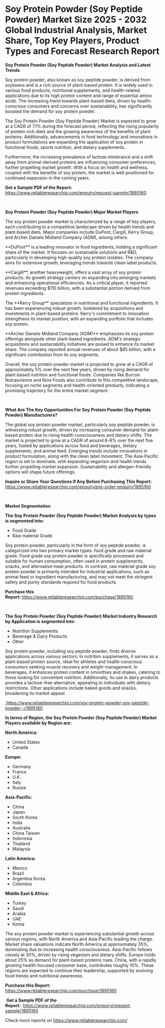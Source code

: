 <p><h1>Soy Protein Powder (Soy Peptide Powder) Market Size 2025 - 2032 Global Industrial Analysis, Market Share, Top Key Players, Product Types and Forecast Research Report</h1></p><p><strong>Soy Protein Powder (Soy Peptide Powder) Market Analysis and Latest Trends</strong></p>
<p><p>Soy protein powder, also known as soy peptide powder, is derived from soybeans and is a rich source of plant-based protein. It is widely used in various food products, nutritional supplements, and health-related applications due to its high protein content and range of essential amino acids. The increasing trend towards plant-based diets, driven by health-conscious consumers and concerns over sustainability, has significantly boosted the demand for soy protein powder.</p><p>The Soy Protein Powder (Soy Peptide Powder) Market is expected to grow at a CAGR of 7.1% during the forecast period, reflecting the rising popularity of protein-rich diets and the growing awareness of the benefits of plant proteins. Additionally, advancements in food technology and innovations in product formulations are expanding the application of soy protein in functional foods, sports nutrition, and dietary supplements. </p><p>Furthermore, the increasing prevalence of lactose intolerance and a shift away from animal-derived proteins are influencing consumer preferences, further propelling market growth. With a focus on health and wellness, coupled with the benefits of soy protein, the market is well-positioned for continued expansion in the coming years.</p></p>
<p><strong>Get a Sample PDF of the Report:&nbsp;</strong> <a href="https://www.reliableresearchiq.com/enquiry/request-sample/1895160?utm_campaign=3174&utm_medium=2&utm_source=Github&utm_content=ia&utm_term=07042025&utm_id=soy-protein-powder-soy-peptide-powder">https://www.reliableresearchiq.com/enquiry/request-sample/1895160</a></p>
<p>&nbsp;</p>
<p><strong>Soy Protein Powder (Soy Peptide Powder) Major Market Players</strong></p>
<p><p>The soy protein powder market is characterized by a range of key players, each contributing to a competitive landscape driven by health trends and plant-based diets. Major companies include DuPont, Cargill, Kerry Group, and Archer Daniels Midland Company (ADM), among others.</p><p>**DuPont** is a leading innovator in food ingredients, holding a significant share of the market. It focuses on sustainable solutions and R&D, particularly in developing high-quality soy protein isolates. The company aims for extensive growth, leveraging trends towards clean-label products.</p><p>**Cargill**, another heavyweight, offers a vast array of soy protein products. Its growth strategy centers on expanding into emerging markets and enhancing operational efficiencies. As a critical player, it reported revenues exceeding $110 billion, with a substantial portion derived from protein ingredients.</p><p>The **Kerry Group** specializes in nutritional and functional ingredients. It has been experiencing robust growth, bolstered by acquisitions and investments in plant-based proteins. Kerry's commitment to innovation strengthens its market position, with an expanding portfolio that includes soy protein.</p><p>**Archer Daniels Midland Company (ADM)** emphasizes its soy protein offerings alongside other plant-based ingredients. ADM's strategic acquisitions and sustainability initiatives are poised to enhance its market share. The company reported annual revenues of about $85 billion, with a significant contribution from its soy segments.</p><p>Overall, the soy protein powder market is projected to grow at a CAGR of approximately 5% over the next few years, driven by rising demand for plant-based nutrition and functional foods. Companies like Burcon Nutrascience and Now Foods also contribute to this competitive landscape, focusing on niche segments and health-oriented products, indicating a promising trajectory for the entire market segment.</p></p>
<p>&nbsp;</p>
<p><strong>What Are The Key Opportunities For Soy Protein Powder (Soy Peptide Powder) Manufacturers?</strong></p>
<p><p>The global soy protein powder market, particularly soy peptide powder, is witnessing robust growth, driven by increasing consumer demand for plant-based protein due to rising health consciousness and dietary shifts. The market is projected to grow at a CAGR of around 6-8% over the next five years, fueled by applications across food and beverages, dietary supplements, and animal feed. Emerging trends include innovations in product formulation, along with the clean label movement. The Asia-Pacific region is set to dominate, with expanding veganism and health trends further propelling market expansion. Sustainability and allergen-friendly options will shape future offerings.</p></p>
<p><strong>Inquire or Share Your Questions If Any Before Purchasing This Report:</strong> <a href="https://www.reliableresearchiq.com/enquiry/pre-order-enquiry/1895160?utm_campaign=3174&utm_medium=2&utm_source=Github&utm_content=ia&utm_term=07042025&utm_id=soy-protein-powder-soy-peptide-powder">https://www.reliableresearchiq.com/enquiry/pre-order-enquiry/1895160</a></p>
<p>&nbsp;</p>
<p><strong>Market Segmentation</strong></p>
<p><strong>The Soy Protein Powder (Soy Peptide Powder) Market Analysis by types is segmented into:</strong></p>
<p><ul><li>Food Grade</li><li>Raw material Grade</li></ul></p>
<p><p>Soy protein powder, particularly in the form of soy peptide powder, is categorized into two primary market types: food grade and raw material grade. Food grade soy protein powder is specifically processed and suitable for human consumption, often used in protein supplements, snacks, and alternative meat products. In contrast, raw material grade soy protein powder is primarily intended for industrial applications, such as animal feed or ingredient manufacturing, and may not meet the stringent safety and purity standards required for food products.</p></p>
<p><strong>Purchase this Report:&nbsp;</strong><a href="https://www.reliableresearchiq.com/purchase/1895160?utm_campaign=3174&utm_medium=2&utm_source=Github&utm_content=ia&utm_term=07042025&utm_id=soy-protein-powder-soy-peptide-powder">https://www.reliableresearchiq.com/purchase/1895160</a></p>
<p>&nbsp;</p>
<p><strong>The Soy Protein Powder (Soy Peptide Powder) Market Industry Research by Application is segmented into:</strong></p>
<p><ul><li>Nutrition Supplements</li><li>Beverage & Dairy Products</li><li>Other</li></ul></p>
<p><p>Soy protein powder, including soy peptide powder, finds diverse applications across various sectors. In nutrition supplements, it serves as a plant-based protein source, ideal for athletes and health-conscious consumers seeking muscle recovery and weight management. In beverages, it enhances protein content in smoothies and shakes, catering to those looking for convenient nutrition. Additionally, its use in dairy products provides a lactose-free alternative, appealing to individuals with dietary restrictions. Other applications include baked goods and snacks, broadening its market appeal.</p></p>
<p><a href="https://www.reliableresearchiq.com/soy-protein-powder-soy-peptide-powder--r1895160?utm_campaign=3174&utm_medium=2&utm_source=Github&utm_content=ia&utm_term=07042025&utm_id=soy-protein-powder-soy-peptide-powder">&nbsp;https://www.reliableresearchiq.com/soy-protein-powder-soy-peptide-powder--r1895160</a></p>
<p><strong>In terms of Region, the Soy Protein Powder (Soy Peptide Powder) Market Players available by Region are:</strong></p>
<p>
    <p> <strong> North America: </strong>
        <ul>
            <li>United States</li>
            <li>Canada</li>
        </ul>
        </p> 
    <p> <strong> Europe: </strong>
        <ul>
            <li>Germany</li>
            <li>France</li>
            <li>U.K.</li>
            <li>Italy</li>
            <li>Russia</li>
        </ul>
        </p> 
    <p> <strong> Asia-Pacific: </strong>
        <ul>
            <li>China</li>
            <li>Japan</li>
            <li>South Korea</li>
            <li>India</li>
            <li>Australia</li>
            <li>China Taiwan</li>
            <li>Indonesia</li>
            <li>Thailand</li>
            <li>Malaysia</li>
        </ul>
        </p> 
    <p> <strong> Latin America: </strong>
        <ul>
            <li>Mexico</li>
            <li>Brazil</li>
            <li>Argentina Korea</li>
            <li>Colombia</li>
        </ul>
        </p> 
    <p> <strong> Middle East & Africa: </strong>
        <ul>
            <li>Turkey</li>
            <li>Saudi</li>
            <li>Arabia</li>
            <li>UAE</li>
            <li>Korea</li>
        </ul>
    </p>
    </p>
<p><p>The soy protein powder market is experiencing substantial growth across various regions, with North America and Asia-Pacific leading the charge. Market share valuations indicate North America at approximately 35%, dominating due to increasing health consciousness. Asia-Pacific follows closely at 30%, driven by rising veganism and dietary shifts. Europe holds about 25% as demand for plant-based proteins rises. China, with a rapidly growing health-focused consumer base, contributes roughly 10%. These regions are expected to continue their leadership, supported by evolving food trends and nutritional awareness.</p></p>
<p><strong>Purchase this Report: </strong><a href="https://www.reliableresearchiq.com/purchase/1895160?utm_campaign=3174&utm_medium=2&utm_source=Github&utm_content=ia&utm_term=07042025&utm_id=soy-protein-powder-soy-peptide-powder">https://www.reliableresearchiq.com/purchase/1895160</a></p>
<p>&nbsp;<strong>Get a Sample PDF of the Report:&nbsp;&nbsp;</strong><a href="https://www.reliableresearchiq.com/enquiry/request-sample/1895160?utm_campaign=3174&utm_medium=2&utm_source=Github&utm_content=ia&utm_term=07042025&utm_id=soy-protein-powder-soy-peptide-powder">https://www.reliableresearchiq.com/enquiry/request-sample/1895160</a></p>
<p><strong></strong></p>
<p>Check more reports on <a href="https://www.reliableresearchiq.com/?utm_campaign=3174&utm_medium=2&utm_source=Github&utm_content=ia&utm_term=07042025&utm_id=soy-protein-powder-soy-peptide-powder">https://www.reliableresearchiq.com/</a></p>